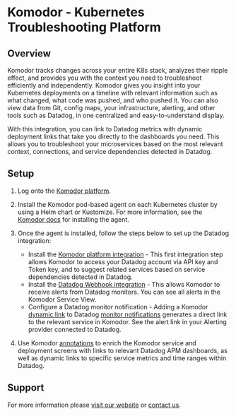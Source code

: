 # Komodor - Kubernetes Troubleshooting Platform

## Overview

Komodor tracks changes across your entire K8s stack, analyzes their ripple effect, and provides you with the context you need to troubleshoot efficiently and independently. Komodor gives you insight into your Kubernetes deployments on a timeline with relevant information such as what changed, what code was pushed, and who pushed it. You can also view data from Git, config maps, your infrastructure, alerting, and other tools such as Datadog, in one centralized and easy-to-understand display. 
	
With this integration, you can link to Datadog metrics with dynamic deployment links that take you directly to the dashboards you need. This allows you to troubleshoot your microservices based on the most relevant context, connections, and service dependencies detected in Datadog.
	
## Setup
	
1. Log onto the [Komodor platform][7].
2. Install the Komodor pod-based agent on each Kubernetes cluster by using a Helm chart or Kustomize. For more information, see the [Komodor docs][2] for installing the agent.

3. Once the agent is installed, follow the steps below to set up the Datadog integration:
	- Install the [Komodor platform integration][3] - This first integration step allows Komodor to access your Datadog account via API key and Token key, and to suggest related services based on service dependencies detected in Datadog.
	- Install the [Datadog Webhook integration][4] - This allows Komodor to receive alerts from Datadog monitors. You can see all alerts in the Komodor Service View.
	- Configure a Datadog monitor notification - Adding a Komodor [dynamic link][5] to Datadog [monitor notifications][9] generates a direct link to the relevant service in Komodor. See the alert link in your Alerting provider connected to Datadog.
	
4. Use Komodor [annotations][6] to enrich the Komodor service and deployment screens with links to relevant Datadog APM dashboards, as well as dynamic links to specific service metrics and time ranges within Datadog.

## Support

For more information please [visit our website][1] or [contact us][8].

[1]: https://komodor.com/sign-up/
[2]: https://help.komodor.com/hc/en-us/sections/17579101174674-Komodor-Agent
[3]: https://help.komodor.com/hc/en-us/articles/16241138371858-Datadog-Integration
[4]: https://help.komodor.com/hc/en-us/articles/16241177474578-Datadog-Webhook-Integration
[5]: https://help.komodor.com/hc/en-us/articles/16241181517714-Datadog-Monitor-Notifications
[6]: https://help.komodor.com/hc/en-us/articles/16240380547730-Komodor-Custom-3rd-Party-Links
[7]: https://app.komodor.com/
[8]: https://komodor.com/contact-us/
[9]: https://docs.datadoghq.com/monitors/notify/
